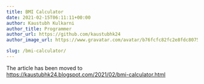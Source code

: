 ```yaml
---
title: BMI Calculator
date: 2021-02-15T06:11:11+00:00
author: Kaustubh Kulkarni
author_title: Programmer
author_url: https://github.com/kaustubhk24
author_image_url: https://www.gravatar.com/avatar/b76fcfc82fc2e8fdc8075636f1735f61?s=200

slug: /bmi-calculator/
---
```

 The article has been moved to https://kaustubhk24.blogspot.com/2021/02/bmi-calculator.html